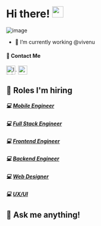 # Hi there! <img src="https://raw.githubusercontent.com/MartinHeinz/MartinHeinz/master/wave.gif" width="30px">


![image](https://user-images.githubusercontent.com/79251946/112368034-f10f4100-8cda-11eb-85cb-edc8c74c2adf.png)

- 🚀 I’m currently working @vivenu 

#### 📲 Contact Me
[<img align="center" alt="linkedin logo" width="24px" src="https://www.flaticon.com/svg/static/icons/svg/61/61109.svg"/>](https://www.linkedin.com/in/paula-bechelli/).   [<img  align="center" width="24px" src="https://user-images.githubusercontent.com/79251946/112461323-18f4b800-8d60-11eb-84e9-99ab3a83db91.png" alt="mail icon"/>](mailto:p.bechelli@vivenu.com)


## 🚀 Roles I'm hiring 

##### 💻 [Mobile Engineer](https://vivenu.workable.com/jobs/1612278)  
##### 💻 [Full Stack Engineer](https://vivenu.workable.com/jobs/1616355) 
##### 💻 [Frontend Engineer](https://vivenu.workable.com/jobs/1616370)  
##### 💻 [Backend Engineer](https://vivenu.workable.com/jobs/1612284)  
##### 💻 [Web Designer](https://vivenu.workable.com/jobs/1610856)  
##### 💻 [UX/UI](https://vivenu.workable.com/jobs/1616363)  


## 💬 Ask me anything!



<!--
**lemonpau/lemonpau** is a ✨ _special_ ✨ repository because its `README.md` (this file) appears on your GitHub profile.

Here are some ideas to get you started:

- 🔭 I’m currently working on ...
- 🌱 I’m currently learning ...
- 👯 I’m looking to collaborate on ...
- 🤔 I’m looking for help with ...
- 💬 Ask me about ...
- 📫 How to reach me: ...
- 😄 Pronouns: ...
- ⚡ Fun fact: ...
-->
